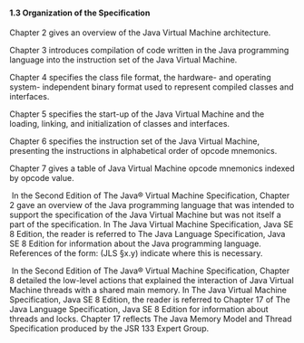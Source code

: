 #### 1.3 Organization of the Specification

Chapter 2 gives an overview of the Java Virtual Machine architecture.

Chapter 3 introduces compilation of code written in the Java programming language into the instruction set of the Java Virtual Machine.

Chapter 4 specifies the class file format, the hardware- and operating system- independent binary format used to represent compiled classes and interfaces.

Chapter 5 specifies the start-up of the Java Virtual Machine and the loading, linking, and initialization of classes and 
interfaces.

Chapter 6 specifies the instruction set of the Java Virtual Machine, presenting the instructions in alphabetical order 
of opcode mnemonics.

Chapter 7 gives a table of Java Virtual Machine opcode mnemonics indexed by opcode value.

​		In the Second Edition of The Java® Virtual Machine Specification, Chapter 2 gave an overview of the Java programming language that was intended to support the specification of the Java Virtual Machine but was not itself a part of the specification. In The Java Virtual Machine Specification, Java SE 8 Edition, the reader is referred to The Java Language Specification, Java SE 8 Edition for information about the Java programming language. References of the form: (JLS §x.y) indicate where this is necessary.

​		In the Second Edition of The Java® Virtual Machine Specification, Chapter 8 detailed the low-level actions that explained the interaction of Java Virtual Machine threads with a shared main memory. In The Java Virtual Machine Specification, Java SE 8 Edition, the reader is referred to Chapter 17 of The Java Language Specification, Java SE 8 Edition for information about threads and locks. Chapter 17 reflects The Java Memory Model and Thread Specification produced by the JSR 133 Expert Group.